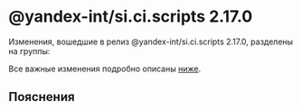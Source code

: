 # @yandex-int/si.ci.scripts 2.17.0

<!-- ЧЕЛОВЕЧЕСКОЕ ВСТУПЛЕНИЕ -->

Изменения, вошедшие в релиз @yandex-int/si.ci.scripts 2.17.0, разделены на группы:

Все важные изменения подробно описаны [ниже](#Пояснения).

## Пояснения

